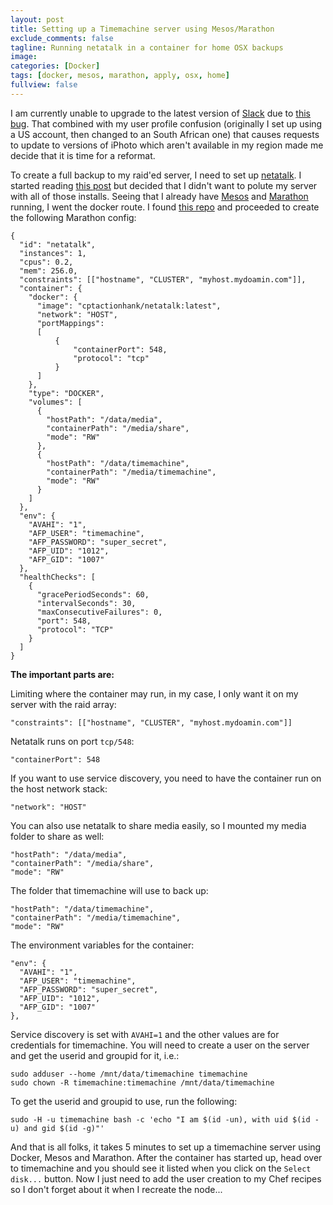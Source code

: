 ```yaml
---
layout: post
title: Setting up a Timemachine server using Mesos/Marathon
exclude_comments: false
tagline: Running netatalk in a container for home OSX backups
image:
categories: [Docker]
tags: [docker, mesos, marathon, apply, osx, home]
fullview: false
---
```


I am currently unable to upgrade to the latest version of [Slack](https://slackhq.com) due to [this bug](https://github.com/electron/electron/issues/7840). That combined with my user profile confusion (originally I set up using a US account, then changed to an South African one) that causes requests to update to versions of iPhoto which aren't available in my region made me decide that it is time for a reformat.  

To create a full backup to my raid'ed server, I need to set up [netatalk](http://netatalk.sourceforge.net/). I started reading [this post](https://samuelhewitt.com/blog/2015-09-12-debian-linux-server-mac-os-time-machine-backups-how-to) but decided that I didn't want to polute my server with all of those installs. Seeing that I already have [Mesos](http://mesos.apache.org/) and [Marathon](https://mesosphere.github.io/marathon/) running, I went the docker route. I found [this repo](https://github.com/cptactionhank/docker-netatalk) and proceeded to create the following Marathon config:

~~~
{
  "id": "netatalk",
  "instances": 1,
  "cpus": 0.2,
  "mem": 256.0,
  "constraints": [["hostname", "CLUSTER", "myhost.mydoamin.com"]],
  "container": {
    "docker": {
      "image": "cptactionhank/netatalk:latest",
      "network": "HOST",
      "portMappings":
      [
          {
              "containerPort": 548,
              "protocol": "tcp"
          }
      ]
    },
    "type": "DOCKER",
    "volumes": [
      {
        "hostPath": "/data/media",
        "containerPath": "/media/share",
        "mode": "RW"
      },
      {
        "hostPath": "/data/timemachine",
        "containerPath": "/media/timemachine",
        "mode": "RW"
      }
    ]
  },
  "env": {
    "AVAHI": "1",
    "AFP_USER": "timemachine",
    "AFP_PASSWORD": "super_secret",
    "AFP_UID": "1012",
    "AFP_GID": "1007"
  },
  "healthChecks": [
    {
      "gracePeriodSeconds": 60,
      "intervalSeconds": 30,
      "maxConsecutiveFailures": 0,
      "port": 548,
      "protocol": "TCP"
    }
  ]
}
~~~

**The important parts are:**

Limiting where the container may run, in my case, I only want it on my server with the raid array:

~~~
"constraints": [["hostname", "CLUSTER", "myhost.mydoamin.com"]]
~~~

Netatalk runs on port `tcp/548`:

~~~
"containerPort": 548
~~~

If you want to use service discovery, you need to have the container run on the host network stack:

~~~
"network": "HOST"
~~~

You can also use netatalk to share media easily, so I mounted my media folder to share as well:

~~~
"hostPath": "/data/media",
"containerPath": "/media/share",
"mode": "RW"
~~~

The folder that timemachine will use to back up:

~~~
"hostPath": "/data/timemachine",
"containerPath": "/media/timemachine",
"mode": "RW"
~~~

The environment variables for the container:

~~~
"env": {
  "AVAHI": "1",
  "AFP_USER": "timemachine",
  "AFP_PASSWORD": "super_secret",
  "AFP_UID": "1012",
  "AFP_GID": "1007"
},
~~~

Service discovery is set with `AVAHI=1` and the other values are for credentials for timemachine. You will need to create a user on the server and get the userid and groupid for it, i.e.:

~~~
sudo adduser --home /mnt/data/timemachine timemachine
sudo chown -R timemachine:timemachine /mnt/data/timemachine
~~~

To get the userid and groupid to use, run the following:

~~~
sudo -H -u timemachine bash -c 'echo "I am $(id -un), with uid $(id -u) and gid $(id -g)"'
~~~

And that is all folks, it takes 5 minutes to set up a timemachine server using Docker, Mesos and Marathon. After the container has started up, head over to timemachine and you should see it listed when you click on the `Select disk...` button. Now I just need to add the user creation to my Chef recipes so I don't forget about it when I recreate the node...
